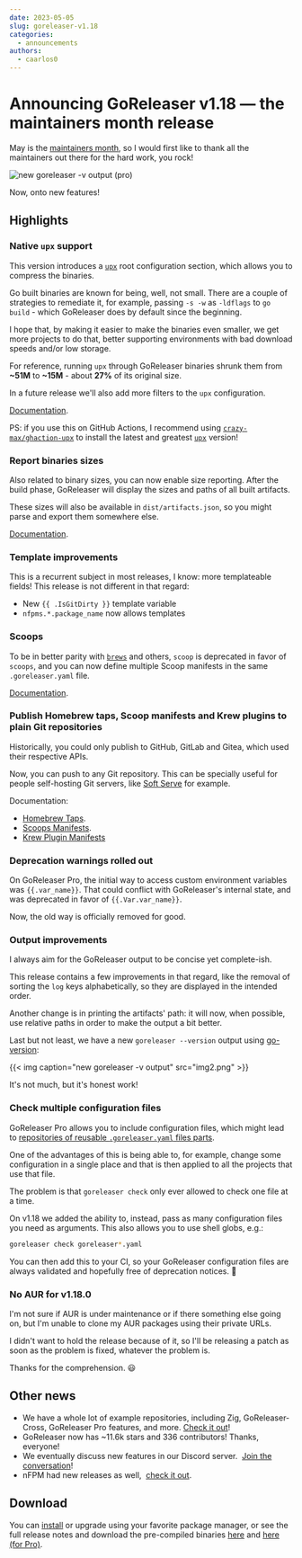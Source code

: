 ```yaml
---
date: 2023-05-05
slug: goreleaser-v1.18
categories:
  - announcements
authors:
  - caarlos0
---
```


# Announcing GoReleaser v1.18 — the maintainers month release

May is the [maintainers month](https://maintainermonth.github.com), so I would
first like to thank all the maintainers out there for the hard work, you rock!

<!-- more -->

![new goreleaser -v output (pro)](https://carlosbecker.com/posts/goreleaser-v1.18/img1.png)

Now, onto new features!

## Highlights

### Native `upx` support

This version introduces a [`upx`][upx] root configuration section, which allows
you to compress the binaries.

Go built binaries are known for being, well, not small. There are a couple of
strategies to remediate it, for example, passing `-s -w` as `-ldflags` to `go
build` - which GoReleaser does by default since the beginning.

I hope that, by making it easier to make the binaries even smaller, we get more
projects to do that, better supporting environments with bad download speeds
and/or low storage.

For reference, running `upx` through GoReleaser binaries shrunk them from
**~51M** to **~15M** - about **27%** of its original size.

In a future release we'll also add more filters to the `upx` configuration.

[Documentation](https://goreleaser.com/customization/upx/).

PS: if you use this on GitHub Actions, I recommend using
[`crazy-max/ghaction-upx`](https://github.com/crazy-max/ghaction-upx) to install
the latest and greatest [`upx`][upx] version!

[upx]: https://upx.github.io/

### Report binaries sizes

Also related to binary sizes, you can now enable size reporting. After the build
phase, GoReleaser will display the sizes and paths of all built artifacts.

These sizes will also be available in `dist/artifacts.json`, so you might parse
and export them somewhere else.

[Documentation](https://goreleaser.com/customization/reportsizes/).

### Template improvements

This is a recurrent subject in most releases, I know: more templateable fields!
This release is not different in that regard:

- New `{{ .IsGitDirty }}` template variable
- `nfpms.*.package_name` now allows templates

### Scoops

To be in better parity with [`brews`][brews] and others, `scoop` is deprecated
in favor of `scoops`, and you can now define multiple Scoop manifests in the
same `.goreleaser.yaml` file.

[Documentation](https://goreleaser.com/customization/scoop/).

[brews]: https://goreleaser.com/customization/homebrew/

### Publish Homebrew taps, Scoop manifests and Krew plugins to plain Git repositories

Historically, you could only publish to GitHub, GitLab and Gitea, which used
their respective APIs.

Now, you can push to any Git repository. This can be specially useful for people
self-hosting Git servers, like [Soft Serve][soft] for example.

[soft]: https://charm.sh/soft-serve

Documentation:

- [Homebrew Taps](https://goreleaser.com/customization/homebrew/).
- [Scoops Manifests](https://goreleaser.com/customization/scoop/).
- [Krew Plugin Manifests](https://goreleaser.com/customization/krew/)

### Deprecation warnings rolled out

On GoReleaser Pro, the initial way to access custom environment variables was
`{{.var_name}}`. That could conflict with GoReleaser's internal state, and was
deprecated in favor of `{{.Var.var_name}}`.

Now, the old way is officially removed for good.

### Output improvements

I always aim for the GoReleaser output to be concise yet complete-ish.

This release contains a few improvements in that regard, like the removal of
sorting the `log` keys alphabetically, so they are displayed in the intended
order.

Another change is in printing the artifacts' path: it will now, when possible,
use relative paths in order to make the output a bit better.

Last but not least, we have a new `goreleaser --version` output using
[go-version](https://github.com/caarlos0/go-version):

{{< img caption="new goreleaser -v output" src="img2.png" >}}

It's not much, but it's honest work!

### Check multiple configuration files

GoReleaser Pro allows you to include configuration files, which might lead to
[repositories of reusable `.goreleaser.yaml` files
parts](https://github.com/caarlos0/goreleaserfiles).

One of the advantages of this is being able to, for example, change some
configuration in a single place and that is then applied to all the projects
that use that file.

The problem is that `goreleaser check` only ever allowed to check one file at a
time.

On v1.18 we added the ability to, instead, pass as many configuration files you
need as arguments. This also allows you to use shell globs, e.g.:

```bash
goreleaser check goreleaser*.yaml
```

You can then add this to your CI, so your GoReleaser configuration files are
always validated and hopefully free of deprecation notices. 🤝

### No AUR for v1.18.0

I'm not sure if AUR is under maintenance or if there something else going on,
but I'm unable to clone my AUR packages using their private URLs.

I didn't want to hold the release because of it, so I'll be releasing a patch as
soon as the problem is fixed, whatever the problem is.

Thanks for the comprehension. 😃

## Other news

- We have a whole lot of example repositories, including Zig, GoReleaser-Cross,
  GoReleaser Pro features, and more.
  [Check it out](https://github.com/orgs/goreleaser/repositories?q=example)!
- GoReleaser now has ~11.6k stars and 336 contributors! Thanks, everyone!
- We eventually discuss new features in our Discord server. 
  [Join the conversation](https://goreleaser.com/discord)!
- nFPM had new releases as well, 
  [check it out](https://github.com/goreleaser/nfpm/releases).

## Download

You can [install][] or upgrade using your favorite package manager, or see the
full release notes and download the pre-compiled binaries [here][oss-rel] and
[here (for Pro)][pro-rel].

[install]: https://goreleaser.com/install
[pro-rel]: https://github.com/goreleaser/goreleaser-pro/releases/tag/v1.18.0-pro
[oss-rel]: https://github.com/garethgeorge/freegoreleaser/releases/tag/v1.18.0
